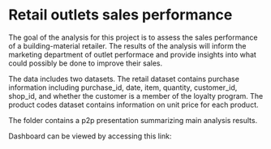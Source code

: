 # Retail outlets sales performance
The goal of the analysis for this project is to assess the sales performance of a building-material retailer. The results of the analysis will inform the marketing department of outlet performace and provide insights into what could possibly be done to improve their sales.

The data includes two datasets. The retail dataset contains purchase information including purchase_id, date, item, quantity, customer_id, shop_id, and whether the customer is a member of the loyalty program. The product codes dataset contains information on unit price for each product.

The folder contains a p2p presentation summarizing main analysis results. 

Dashboard can be viewed by accessing this link: 

